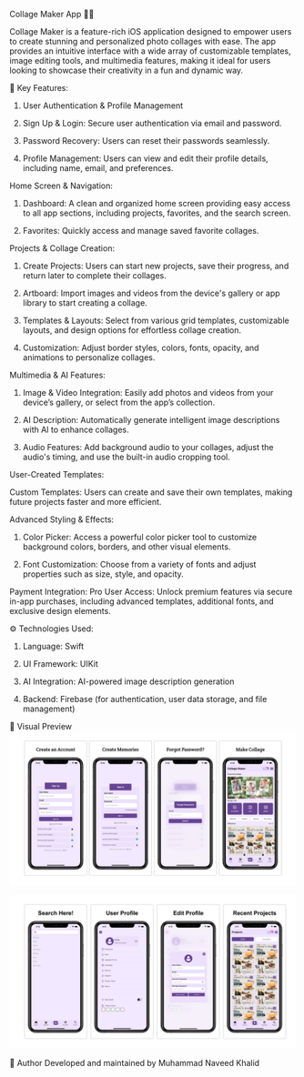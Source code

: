 Collage Maker App 🎨📸

Collage Maker is a feature-rich iOS application designed to empower users to create stunning and personalized photo collages with ease. The app provides an intuitive interface with a wide array of customizable templates, image editing tools, and multimedia features, making it ideal for users looking to showcase their creativity in a fun and dynamic way.

📌 Key Features:
1. User Authentication & Profile Management

2. Sign Up & Login: Secure user authentication via email and password.

3. Password Recovery: Users can reset their passwords seamlessly.

4. Profile Management: Users can view and edit their profile details, including name, email, and preferences.
   

Home Screen & Navigation:
1. Dashboard: A clean and organized home screen providing easy access to all app sections, including projects, favorites, and the search screen.

2. Favorites: Quickly access and manage saved favorite collages.
   

Projects & Collage Creation:
1. Create Projects: Users can start new projects, save their progress, and return later to complete their collages.

2. Artboard: Import images and videos from the device's gallery or app library to start creating a collage.

3. Templates & Layouts: Select from various grid templates, customizable layouts, and design options for effortless collage creation.

4. Customization: Adjust border styles, colors, fonts, opacity, and animations to personalize collages.
   

Multimedia & AI Features:
1. Image & Video Integration: Easily add photos and videos from your device’s gallery, or select from the app’s collection.

2. AI Description: Automatically generate intelligent image descriptions with AI to enhance collages.

3. Audio Features: Add background audio to your collages, adjust the audio's timing, and use the built-in audio cropping tool.
   

User-Created Templates:

Custom Templates: Users can create and save their own templates, making future projects faster and more efficient.


Advanced Styling & Effects:
1. Color Picker: Access a powerful color picker tool to customize background colors, borders, and other visual elements.

2. Font Customization: Choose from a variety of fonts and adjust properties such as size, style, and opacity.


Payment Integration:
Pro User Access: Unlock premium features via secure in-app purchases, including advanced templates, additional fonts, and exclusive design elements.


⚙️ Technologies Used:
1. Language: Swift

2. UI Framework: UIKit

3. AI Integration: AI-powered image description generation

4. Backend: Firebase (for authentication, user data storage, and file management)

🎨 Visual Preview
![Collage Maker Preview](https://github.com/naveedkhalid123/Collage-Maker/blob/main/image-2.jpg)

![Collage Maker Preview](https://github.com/naveedkhalid123/Collage-Maker/blob/1c2effe76fd671694e66581db7831d94a599a888/image-3.jpg)



👤 Author Developed and maintained by Muhammad Naveed Khalid
